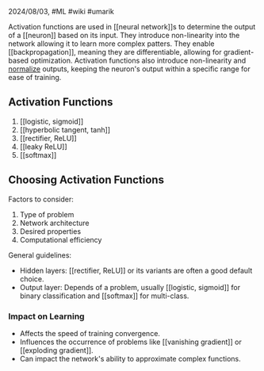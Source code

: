 2024/08/03, #ML #wiki #umarik 

Activation functions are used in [[neural network]]s to determine the output of a [[neuron]] based on its input. They introduce non-linearity into the network allowing it to learn more complex patters. They enable [[backpropagation]], meaning they are differentiable, allowing for gradient-based optimization. Activation functions also introduce non-linearity and [normalize](normalization.md) outputs, keeping the neuron's output within a specific range for ease of training.
## Activation Functions
1. [[logistic, sigmoid]]
2. [[hyperbolic tangent, tanh]]
3. [[rectifier, ReLU]]
4. [[leaky ReLU]]
5. [[softmax]]
## Choosing Activation Functions
Factors to consider:
1. Type of problem
2. Network architecture
3. Desired properties
4. Computational efficiency

General guidelines:
- Hidden layers: [[rectifier, ReLU]] or its variants are often a good default choice.
- Output layer: Depends of a problem, usually [[logistic, sigmoid]] for binary classification and [[softmax]] for multi-class.
### Impact on Learning
- Affects the speed of training convergence.
- Influences the occurrence of problems like [[vanishing gradient]] or [[exploding gradient]].
- Can impact the network's ability to approximate complex functions.


